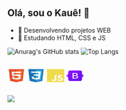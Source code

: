 ## Olá, sou o Kauê! 👋

- 🔭 Desenvolvendo projetos WEB
- 🌱 Estudando HTML, CSS e JS

![Anurag's GitHub stats](https://github-readme-stats.vercel.app/api?username=kaue-araujo-hub&show_icons=true&theme=white)
![Top Langs](https://github-readme-stats.vercel.app/api/top-langs/?username=kaue-araujo-hub&layout=compact)

<div style="display: inline_block"><br>
  <img align="center" alt="Kaue-HTML" height="30" width="40" src="https://raw.githubusercontent.com/devicons/devicon/master/icons/html5/html5-original.svg">
  <img align="center" alt="Kaue-CSS" height="30" width="40" src="https://raw.githubusercontent.com/devicons/devicon/master/icons/css3/css3-original.svg">
  <img align="center" alt="Kaue-Js" height="30" width="40" src="https://raw.githubusercontent.com/devicons/devicon/master/icons/javascript/javascript-plain.svg">
  <img align="center" alt="Kaue-Bootstrap" height="30" width="40" src="https://raw.githubusercontent.com/devicons/devicon/master/icons/bootstrap/bootstrap-original.svg">
</div>

##

<div> 
  <a href="https://www.linkedin.com/in/kaueaaraujo/" target="_blank"><img src="https://img.shields.io/badge/-LinkedIn-%230077B5?style=for-the-badge&logo=linkedin&logoColor=white" target="_blank"></a> 
</div>




          
          

